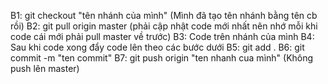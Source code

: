 B1: git checkout "tên nhánh của mình" (Mình đã tạo tên nhánh bằng tên cb rồi)
B2: git pull origin master (phải cập nhật code mới nhất nên nhớ mỗi khi code cái mới phải pull master về trước)
B3: Code trên nhánh của mình
B4: Sau khi code xong đẩy code lên theo các bước dưới
B5: git add .
B6: git commit -m "ten commit"
B7: git push origin "ten nhanh cua mình" (Không push lên master)
